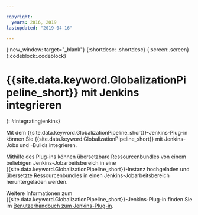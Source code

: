 ```yaml
---

copyright:
  years: 2016, 2019
lastupdated: "2019-04-16"

---
```


{:new_window: target="_blank"}
{:shortdesc: .shortdesc}
{:screen:.screen}
{:codeblock:.codeblock}

# {{site.data.keyword.GlobalizationPipeline_short}} mit Jenkins integrieren
{: #integratingjenkins}

Mit dem {{site.data.keyword.GlobalizationPipeline_short}}-Jenkins-Plug-in können Sie {{site.data.keyword.GlobalizationPipeline_short}} mit Jenkins-Jobs und -Builds integrieren. 

Mithilfe des Plug-ins können übersetzbare Ressourcenbundles von einem beliebigen Jenkins-Jobarbeitsbereich in eine {{site.data.keyword.GlobalizationPipeline_short}}-Instanz hochgeladen und übersetzte Ressourcenbundles in einen Jenkins-Jobarbeitsbereich heruntergeladen werden. 

Weitere Informationen zum {{site.data.keyword.GlobalizationPipeline_short}}-Jenkins-Plug-in finden Sie im [Benutzerhandbuch zum Jenkins-Plug-in](http://jenkinsci.github.io/ibm-g11n-pipeline-plugin). 
